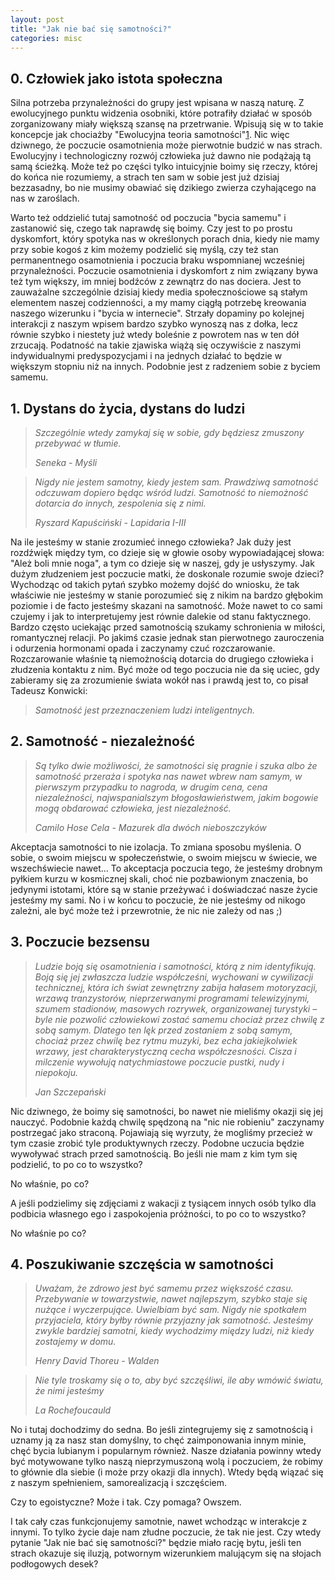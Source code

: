 ```yaml
---
layout: post
title: "Jak nie bać się samotności?"
categories: misc
---
```

## 0. Człowiek jako istota społeczna

Silna potrzeba przynależności do grupy jest wpisana w naszą naturę. Z ewolucyjnego punktu widzenia osobniki, które potrafiły działać w sposób zorganizowany miały większą szansę na przetrwanie. Wpisują się w to takie koncepcje jak chociażby "Ewolucyjna teoria samotności"[1].
Nic więc dziwnego, że poczucie osamotnienia może pierwotnie budzić w nas strach. Ewolucyjny i technologiczny rozwój człowieka już dawno nie podążają tą samą ścieżką. Może też po części tylko intuicyjnie boimy się rzeczy, której do końca nie rozumiemy, a strach ten sam w sobie jest już dzisiaj bezzasadny, bo nie musimy obawiać się dzikiego zwierza czyhającego na nas w zaroślach.

Warto też oddzielić tutaj samotność od poczucia "bycia samemu" i zastanowić się, czego tak naprawdę się boimy. Czy jest to po prostu dyskomfort, który spotyka nas w określonych porach dnia, kiedy nie mamy przy sobie kogoś z kim możemy podzielić się myślą, czy też stan permanentnego osamotnienia i poczucia braku wspomnianej wcześniej przynależności.
Poczucie osamotnienia i dyskomfort z nim związany bywa też tym większy, im mniej bodźców z zewnątrz do nas dociera. Jest to zauważalne szczególnie dzisiaj kiedy media społecznościowe są stałym elementem naszej codzienności, a my mamy ciągłą potrzebę kreowania naszego wizerunku i "bycia w internecie". Strzały dopaminy po kolejnej interakcji z naszym wpisem bardzo szybko wynoszą nas z dołka, lecz równie szybko i niestety już wtedy boleśnie z powrotem nas w ten dół zrzucają.
Podatność na takie zjawiska wiążą się oczywiście z naszymi indywidualnymi predyspozycjami i na jednych działać to będzie w większym stopniu niż na innych. Podobnie jest z radzeniem sobie z byciem samemu.

## 1. Dystans do życia, dystans do ludzi
>*Szczególnie wtedy zamykaj się w sobie, gdy będziesz zmuszony przebywać w tłumie.*
>
>*Seneka - Myśli*

>*Nigdy nie jestem samotny, kiedy jestem sam. Prawdziwą samotność odczuwam dopiero będąc wśród ludzi. Samotność to niemożność dotarcia do innych, zespolenia się z nimi.*
>
>*Ryszard Kapuściński - Lapidaria I-III*

Na ile jesteśmy w stanie zrozumieć innego człowieka? Jak duży jest rozdźwięk między tym, co dzieje się w głowie osoby wypowiadającej słowa: "Ależ boli mnie noga", a tym co dzieje się w naszej, gdy je usłyszymy. Jak dużym złudzeniem jest poczucie matki, że doskonale rozumie swoje dzieci?
Wychodząc od takich pytań szybko możemy dojść do wniosku, że tak właściwie nie jesteśmy w stanie porozumieć się z nikim na bardzo głębokim poziomie i de facto jesteśmy skazani na samotność. Może nawet to co sami czujemy i jak to interpretujemy jest równie dalekie od stanu faktycznego.
Bardzo często uciekając przed samotnością szukamy schronienia w miłości, romantycznej relacji. Po jakimś czasie jednak stan pierwotnego zauroczenia i odurzenia hormonami opada i zaczynamy czuć rozczarowanie. Rozczarowanie właśnie tą niemożnością dotarcia do drugiego człowieka i złudzenia kontaktu z nim. 
Być może od tego poczucia nie da się uciec, gdy zabieramy się za zrozumienie świata wokół nas i prawdą jest to, co pisał Tadeusz Konwicki:
>*Samotność jest przeznaczeniem ludzi inteligentnych.*

## 2. Samotność - niezależność

>*Są tylko dwie możliwości, że samotności się pragnie i szuka albo że samotność przeraża i spotyka nas nawet wbrew nam samym, w pierwszym przypadku to nagroda, w drugim cena, cena niezależności, najwspanialszym błogosławieństwem, jakim bogowie mogą obdarować człowieka, jest niezależność.*
>
>*Camilo Hose Cela - Mazurek dla dwóch nieboszczyków*

Akceptacja samotności to nie izolacja. To zmiana sposobu myślenia. O sobie, o swoim miejscu w społeczeństwie, o swoim miejscu w świecie, we wszechświecie nawet... To akceptacja poczucia tego, że jesteśmy drobnym pyłkiem kurzu w kosmicznej skali, choć nie pozbawionym znaczenia, bo jedynymi istotami, które są w stanie przeżywać i doświadczać nasze życie jesteśmy my sami. No i w końcu to poczucie, że nie jesteśmy od nikogo zależni, ale być może też i przewrotnie, że nic nie zależy od nas ;)

## 3. Poczucie bezsensu

>*Ludzie boją się osamotnienia i samotności, którą z nim identyfikują. Boją się jej zwłaszcza ludzie współcześni, wychowani w cywilizacji technicznej, która ich świat zewnętrzny zabija hałasem motoryzacji, wrzawą tranzystorów, nieprzerwanymi programami telewizyjnymi, szumem stadionów, masowych rozrywek, organizowanej turystyki – byle nie pozwolić człowiekowi zostać samemu chociaż przez chwilę z sobą samym. Dlatego ten lęk przed zostaniem z sobą samym, chociaż przez chwilę bez rytmu muzyki, bez echa jakiejkolwiek wrzawy, jest charakterystyczną cecha współczesności. Cisza i milczenie wywołują natychmiastowe poczucie pustki, nudy i niepokoju.*
>
>*Jan Szczepański*

Nic dziwnego, że boimy się samotności, bo nawet nie mieliśmy okazji się jej nauczyć. Podobnie każdą chwilę spędzoną na "nic nie robieniu" zaczynamy postrzegać jako straconą. Pojawiają się wyrzuty, że mogliśmy przecież w tym czasie zrobić tyle produktywnych rzeczy.
Podobne uczucia będzie wywoływać strach przed samotnością. Bo jeśli nie mam z kim tym się podzielić, to po co to wszystko? 

No właśnie, po co? 

A jeśli podzielimy się zdjęciami z wakacji z tysiącem innych osób tylko dla podbicia własnego ego i zaspokojenia próżności, to po co to wszystko? 

No właśnie po co?

## 4. Poszukiwanie szczęścia w samotności

> *Uważam, że zdrowo jest być samemu przez większość czasu. Przebywanie w towarzystwie, nawet najlepszym, szybko staje się nużące i wyczerpujące. Uwielbiam być sam. Nigdy nie spotkałem przyjaciela, który byłby równie przyjazny jak samotność. Jesteśmy zwykle bardziej samotni, kiedy wychodzimy między ludzi, niż kiedy zostajemy w domu.*
>
> *Henry David Thoreu - Walden*

> *Nie tyle troskamy się o to, aby być szczęśliwi, ile aby wmówić światu, że nimi jesteśmy*
>
>*La Rochefoucauld*

No i tutaj dochodzimy do sedna. Bo jeśli zintegrujemy się z samotnością i uznamy ją za nasz stan domyślny, to chęć zaimponowania innym minie, chęć bycia lubianym i popularnym również. Nasze działania powinny wtedy być motywowane tylko naszą nieprzymuszoną wolą i poczuciem, że robimy to głównie dla siebie (i może przy okazji dla innych). Wtedy będą wiązać się z naszym spełnieniem, samorealizacją i szczęściem.

Czy to egoistyczne? Może i tak.
Czy pomaga? Owszem.

I tak cały czas funkcjonujemy samotnie, nawet wchodząc w interakcje z innymi. To tylko życie daje nam złudne poczucie, że tak nie jest.
Czy wtedy pytanie "Jak nie bać się samotności?" będzie miało rację bytu, jeśli ten strach okazuje się iluzją, potwornym wizerunkiem malującym się na słojach podłogowych desek?

[1]: https://psychologia.pwn.pl/artykul/ewolucyjna-teoria-samotnosci-62cf2363160d5fae8873e5b1
